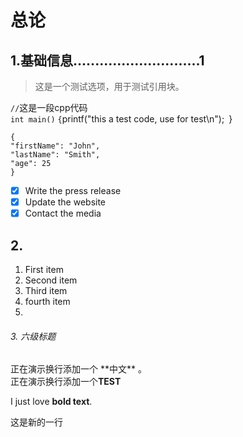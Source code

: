 # 总论
## 1.基础信息.............................1

> 这是一个测试选项，用于测试引用块。


`//`这是一段cpp代码  
` int main() `
` {
	`printf("this a test code, use for test\n");`
`}

```
{
"firstName": "John",
"lastName": "Smith",
"age": 25
}
```

- [x] Write the press release
- [x] Update the website
- [x] Contact the media

## 2.

1. First item
2. Second item
3. Third item  
4. fourth item  
5.  

<h6> 3. 六级标题</h6>
正在演示换行添加一个 **中文**  。<br>
正在演示换行添加一个<strong>TEST</strong> <br>

I just love **bold text**.

这是新的一行












